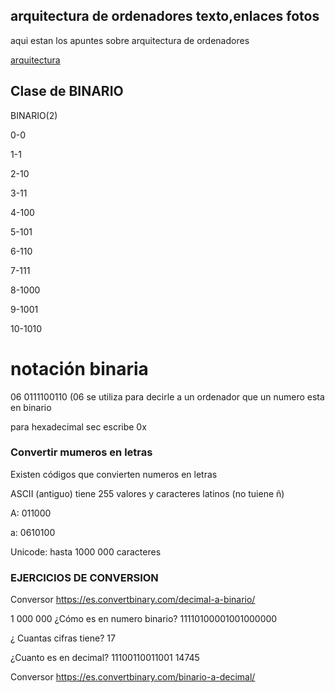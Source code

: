 ## arquitectura de ordenadores  texto,enlaces fotos

aqui estan los apuntes sobre arquitectura de ordenadores

[arquitectura](https://grandecovian.es/FGC/files/D.%20Tecnolog%C3%ADa/TIC%20I/Arquitectura/Arquitectura%20de%20ordenadores.pdf)

## Clase de BINARIO
BINARIO(2)

0-0

1-1

2-10

3-11

4-100

5-101

6-110

7-111

8-1000

9-1001

10-1010

# notación binaria

06 0111100110 (06 se utiliza para decirle a un ordenador que un numero esta en binario

para hexadecimal sec escribe 0x

### Convertir mumeros en letras

Existen códigos que convierten numeros en letras

ASCII (antiguo) tiene 255 valores y caracteres latinos (no tuiene ñ)

A: 011000

a: 0610100

Unicode: hasta 1000 000 caracteres



### EJERCICIOS DE CONVERSION
Conversor https://es.convertbinary.com/decimal-a-binario/
 
1 000 000 ¿Cómo es en numero binario?
11110100001001000000

¿ Cuantas cifras tiene?
17

¿Cuanto es en decimal? 11100110011001
14745

Conversor https://es.convertbinary.com/binario-a-decimal/
 






